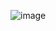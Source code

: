 ![image](https://user-images.githubusercontent.com/73112783/120304435-736a4180-c2d8-11eb-85b7-0ba1e4ac0087.png)

